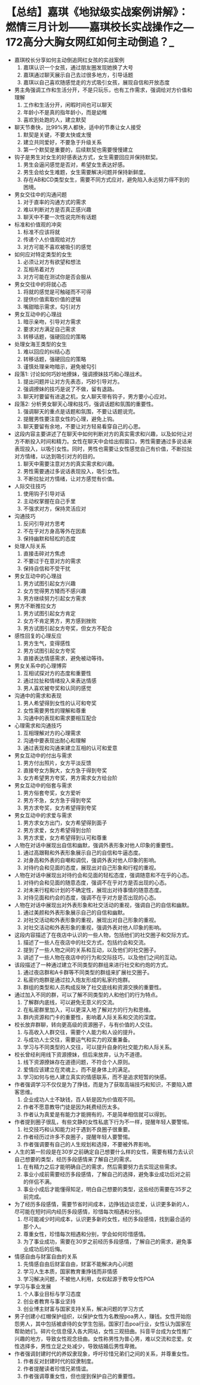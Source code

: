 # 【总结】嘉琪《地狱级实战案例讲解》：燃情三月计划——嘉琪校长实战操作之—172高分大胸女网红如何主动倒追？_

-   嘉琪校长分享如何主动倒追网红女孩的实战案例
    1.  嘉琪认识一个女孩，通过朋友圈发现她换了大号
    2.  嘉琪通过聊天展示自己去过很多地方，引导话题
    3.  嘉琪以自己喜欢随感觉走的方式吸引女孩，展现自信和开放态度
-   男主角强调工作和生活分开，不是只玩乐，也有工作需求，强调给对方价值和理解
    1.  工作和生活分开，闲暇时间也可以聊天
    2.  年龄小不是真的指年龄小，而是幼稚
    3.  喜欢到处跑的人，建立默契
-   聊天节奏快，比99%男人都快，适中的节奏让女人接受
    1.  默契是关键，不要太快或太慢
    2.  建立共同爱好，不要急于升级关系
    3.  第一个默契是重要的，后续默契也需要慢慢建立
-   钩子是男生对女生的好感表达方式，女生需要回应并保持默契。
    1.  男生会逼问感觉是否对，希望女生表达好感。
    2.  男生会给女生难题，女生需要解决问题并保持新鲜度。
    3.  存在AB和CD类型女生，需要不同方式应对，避免陷入永远努力得不到的困境。
-   男女交往中的沟通问题
    1.  对于直率的沟通方式的需求
    2.  难以判断对方是否真正感兴趣
    3.  聊天中不要一次性说完所有话题
-   标准和价值观的冲突
    1.  标准不应该将就
    2.  传递个人价值观给对方
    3.  对方可能不喜欢被吸引的感觉
-   如何应对特定类型的女生
    1.  必须让对方有欲望和想法
    2.  互相吊着对方
    3.  对方可能在测试你是否会服从
-   男女交往中的将就心态
    1.  将就的感觉是可触碰而不可得
    2.  提供价值索取价值的逻辑
    3.  嘴甜暗示需求，勾引对方
-   男女互动中的心理战
    1.  暗示亲吻，引导对方需求
    2.  要求对方满足自己需求
    3.  转移话题，强硬回应的策略
-   处理女海王类型的女生
    1.  难以回应的纠结心态
    2.  转移话题，强硬回应的策略
    3.  谨慎处理亲吻暗示，避免被勾引
-   段落1: 讨论如何巧妙地撩妹，强调撩妹技巧和心理战术。
    1.  提出问题并让对方先表态，巧妙引导对方。
    2.  强调撩妹的技巧是说了不做，留有退路。
    3.  聊天时要留有进退之机，女人聊天带有钩子，男方要小心应对。
-   段落2: 分析男女聊天心理和技巧，强调话题和氛围的重要性。
    1.  强调聊天的重点是话题和氛围，不要让话题说完。
    2.  提醒男性要注意女性的心理，避免上钩。
    3.  聊天要留有余地，不要让对方轻易看穿自己的心思。
-   这段内容主要讲述了在聊天中如何判断对方的真实需求和兴趣，以及如何让对方不断投入时间和精力。女性在聊天中会给出假窗口，男性需要通过多说话来表现投入，以吸引女性。同时，男性也需要让女性感觉自己有价值，不断拉扯对方情绪，以达到吸引对方的目的。
    1.  聊天中需要注意对方的真实需求和兴趣。
    2.  男性需要通过多说话表现投入，吸引女性。
    3.  不断拉扯对方情绪，让对方感觉有价值。
-   人际交往技巧
    1.  使用钩子引导对话
    2.  主动权掌握在自己手里
    3.  不强求对方，保持灵活应对
-   沟通技巧
    1.  反问引导对方思考
    2.  不在乎对方身高等外在因素
    3.  保持幽默和轻松的态度
-   处理人际关系
    1.  直接击碎对方焦虑
    2.  不要过于在意对方的需求
    3.  保持自信和不受干扰
-   男女互动中的心理战
    1.  男方试图引起女方兴趣
    2.  女方觉得男方矮而不感兴趣
    3.  男方继续努力引起女方需求
-   男方不断推拉女方
    1.  男方试图引起女方肯定
    2.  女方不肯定男方，男方感到挫败
    3.  男方试图引起女方夸奖，但女方不配合
-   感性回复的心理反应
    1.  男方生气，变得感性
    2.  男方试图引起女方夸奖
    3.  直接表达情感需求，避免被动等待。
-   男女关系中的心理博弈
    1.  互相试探对方的态度和重要性
    2.  通过拉扯和情绪投入来表达情感
    3.  男人喜欢被夸奖和认同的感觉
-   沟通中的需求和表现
    1.  男人希望得到女性的认可和夸奖
    2.  女性需要男性的理解和尊重
    3.  沟通中的表现和需求要相互配合
-   心理需求和沟通技巧
    1.  互相理解对方的心理需求
    2.  沟通中要表现出耐心和理解
    3.  通过表现和沟通来建立互相的认可和爱意
-   男女互动中的付出与需求
    1.  男方付出照片，女方平淡反馈
    2.  直接夸女方胸大，女方急于得到夸奖
    3.  女方希望男方夸奖，男方需求女方给台阶
-   男女互动中的俗套与需求
    1.  男方俗套夸奖，女方爱听
    2.  男方不急，女方急于得到夸奖
    3.  男方求夸奖，女方希望得到夸奖
-   男女互动中的求爱与需求
    1.  男方求女方出门，女方希望得到面子
    2.  男方求爱，女方希望得到台阶
    3.  男方求爱，女方希望得到认可和尊重
-   人物在对话中展现出自信和幽默，强调外表形象对他人印象的重要性。
    1.  通过高跟鞋和外表形象展示自己的自信和牛逼态度。
    2.  对身高和外表的自嘲和调侃，强调外表对他人印象的影响。
    3.  对待约会和见面的态度，展现出对自己形象和行程的重视。
-   人物在对话中展现出对待约会和见面的轻松态度，强调随意和不在乎的心态。
    1.  对待约会和见面的随意态度，强调不在乎对方是否出现的心态。
    2.  对未来行程和计划的不确定性，展现出对待事情的随意态度。
    3.  对待见面和约会的态度，强调不在乎对方是否出现的心态。
-   人物在对话中展现出对外表形象和社交活动的重视，强调自己的自信和幽默。
    1.  通过美颜和外表形象展示自己的自信和幽默。
    2.  对社交活动和外表形象的重视，展现出对自己形象的重视。
    3.  对社交活动和外表形象的重视，强调外表对他人印象的影响。
-   这段内容描述了在夜店中认识的一些人物，包括他们的社交圈子和交际方式。
    1.  描述了一些人在夜店中的社交方式，包括约会和交流。
    2.  提到了一些人物之间的关系和互动，以及他们的社交圈子。
    3.  讲述了一些人物在夜店中的行为和交际技巧，以及他们之间的互动。
-   该段描述了一种通过建立不同类型的群组来进行社交和约炮的方式。
    1.  通过夜店群和A卡群等不同类型的群组来扩展社交圈子。
    2.  私密约炮群是通过拉入炮友形成的私家约炮群。
    3.  群组的类型和人员构成反映了社交底线和资源交换的重要性。
-   通过加入不同的群，可以了解不同类型的人和他们的行为特点。
    1.  了解群内底线，可以避免无意义的交流。
    2.  在私密群里加入，可以更深入地了解对方的行为和思维。
    3.  群内资源和门卡的重要性，影响着人际关系和交流的深度。
-   校长放弃群聊，转向更高级的资源圈子，与有价值的人交往。
    1.  与高收入人群交往，需要个人能力和人设的提升。
    2.  与成功人士交往，需要运气和实力的双重兼备。
    3.  学习与不同类型的人交往，可以提升自身的社交能力和人际关系。
-   校长曾经利用线下资源撩妹，但后来放弃，认为不道德。
    1.  线下资源撩妹存在道德问题，不符合个人原则。
    2.  爱情应该建立在灵魂上，而不是身体上的满足。
    3.  学习如何与他人建立真实的情感联系，而不是追求短暂的快感。
-   作者强调学习不仅仅是为了挣钱，而是为了获取高端技巧和知识，不要陷入嫖客思维。
    1.  企业成功人士不缺钱，百人斩是因为价值观不同。
    2.  作者不愿意教导门徒是因为耗费经历太多。
    3.  作者认为真爱是有能力才能拥有的，不是简单相信就可以得到。
-   作者提到圈子很乱，有些文静的女性私底下行为不一样，提醒年轻人要警惕。
    1.  社交技巧和认知能力对于遇到不良圈子很重要。
    2.  作者经历过许多不良圈子，提醒年轻人要警惕。
    3.  作者强调要有自己的人生规划和选择，不要被外界影响。
-   人生的第一阶段是在30岁之前确定自己想要什么样的女性，需要有精力去认识自己想要的类型，经历多段感情来了解自己的需求。
    1.  在有精力之后才能明确自己的需求，然后需要努力去实现这些需求。
    2.  事业小成前需要经历多段感情，了解自己的选择，避免事业成功后对之前的伴侣不满。
    3.  事业小成后才能懂得知足，明白自己想要的类型，这些经历需要在35岁之前完成。
-   为了经历多段感情，需要节省时间成本，边挣钱边谈恋爱，认识更多新的人，尽可能在短时间内经历多段感情，珍惜每次相遇和分别。
    1.  尽可能减少时间成本，认识更多新的女性，经历多段感情，找到最合适的那个人。
    2.  尊重女性，珍惜每次相遇和分别，学会如何珍惜感情。
    3.  为了事业成功，需要在30岁之前经历多段感情，了解自己的需求，避免事业成功后的后悔。
-   情感自由与财富自由的关系
    1.  先情感自由后财富自由，财富不能解决内心问题
    2.  学习人生本质，国家教育重挣钱而非情感
    3.  学习解决问题，不被他人利用，女权起源于教导女性POA
-   学习与事业发展
    1.  个人事业目标与学习态度
    2.  创业者教育与事业坚持
    3.  创业博主财富与国家支持关系，解决问题的学习方式
-   男子创建小红帽保护组织，以保护女性为名教授poa男人，赚钱。女性开始抱怨男人，其中包括被虐待的女学生包丽。国家打击poa行业，女性认为国家在帮助她们。碎片化信息侵入各大网站，女性三观扭曲。抖音平台成为女性推广兴趣的地方，导致女性观念扭曲。女性称男性为普心男，难以交流和恋爱。女性选择多，男性立足之处减少，导致结婚后男性卑微。
-   作者强调封建时代的养奴隶现象，呼吁珍惜兄弟们之间的关系，并尊重女性。
    1.  作者反对封建时代的奴隶制度。
    2.  作者提醒读者珍惜兄弟情谊。
    3.  作者强调尊重女性，但也提到保护自己的重要性。